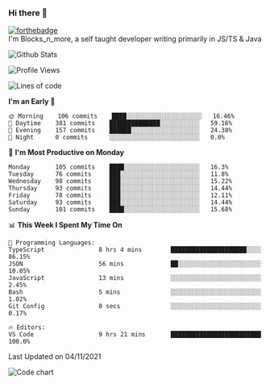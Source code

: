 ### Hi there 👋
[![forthebadge](https://forthebadge.com/images/badges/0-percent-optimized.svg)](https://forthebadge.com)<br>
I'm Blocks_n_more, a self taught developer writing primarily in JS/TS & Java

![Github Stats](https://github-readme-stats.vercel.app/api?username=blocksnmore&show_icons=true&theme=dark)
<!--START_SECTION:waka-->
![Profile Views](http://img.shields.io/badge/Profile%20Views-0-blue)

![Lines of code](https://img.shields.io/badge/From%20Hello%20World%20I%27ve%20Written-2.1%20million%20lines%20of%20code-blue)

**I'm an Early 🐤** 

```text
🌞 Morning    106 commits    ████░░░░░░░░░░░░░░░░░░░░░   16.46% 
🌆 Daytime    381 commits    ██████████████░░░░░░░░░░░   59.16% 
🌃 Evening    157 commits    ██████░░░░░░░░░░░░░░░░░░░   24.38% 
🌙 Night      0 commits      ░░░░░░░░░░░░░░░░░░░░░░░░░   0.0%

```
📅 **I'm Most Productive on Monday** 

```text
Monday       105 commits    ████░░░░░░░░░░░░░░░░░░░░░   16.3% 
Tuesday      76 commits     ███░░░░░░░░░░░░░░░░░░░░░░   11.8% 
Wednesday    98 commits     ███░░░░░░░░░░░░░░░░░░░░░░   15.22% 
Thursday     93 commits     ███░░░░░░░░░░░░░░░░░░░░░░   14.44% 
Friday       78 commits     ███░░░░░░░░░░░░░░░░░░░░░░   12.11% 
Saturday     93 commits     ███░░░░░░░░░░░░░░░░░░░░░░   14.44% 
Sunday       101 commits    ████░░░░░░░░░░░░░░░░░░░░░   15.68%

```


📊 **This Week I Spent My Time On** 

```text
💬 Programming Languages: 
TypeScript               8 hrs 4 mins        █████████████████████░░░░   86.15% 
JSON                     56 mins             ██░░░░░░░░░░░░░░░░░░░░░░░   10.05% 
JavaScript               13 mins             ░░░░░░░░░░░░░░░░░░░░░░░░░   2.45% 
Bash                     5 mins              ░░░░░░░░░░░░░░░░░░░░░░░░░   1.02% 
Git Config               0 secs              ░░░░░░░░░░░░░░░░░░░░░░░░░   0.17%

🔥 Editors: 
VS Code                  9 hrs 21 mins       █████████████████████████   100.0%

```


 Last Updated on 04/11/2021
<!--END_SECTION:waka-->
![Code chart](https://github-readme-stats.vercel.app/api/top-langs/?username=blocksnmore&layout=compact&theme=dark)
